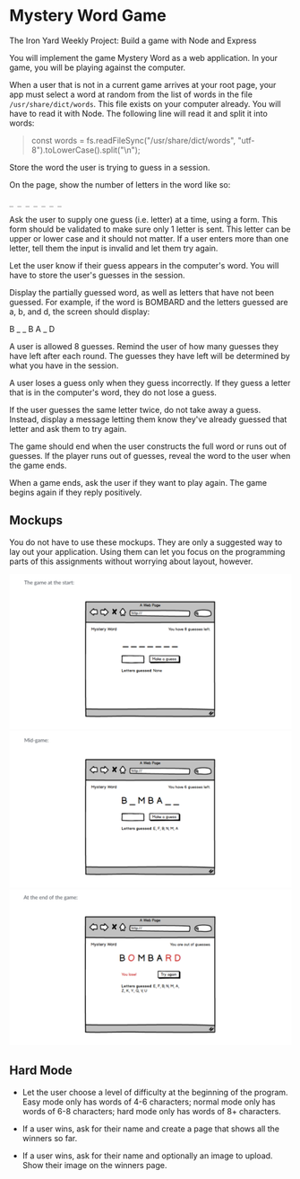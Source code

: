 # Mystery Word Game

The Iron Yard Weekly Project: Build a game with Node and Express

You will implement the game Mystery Word as a web application. In your game, you will be playing against the computer.

When a user that is not in a current game arrives at your root page, your app must select a word at random from the list of words in the file `/usr/share/dict/words`. This file exists on your computer already. You will have to read it with Node. The following line will read it and split it into words:

> const words = fs.readFileSync("/usr/share/dict/words", "utf-8").toLowerCase().split("\n");


Store the word the user is trying to guess in a session.

On the page, show the number of letters in the word like so:

`_ _ _ _ _ _ _`

Ask the user to supply one guess (i.e. letter) at a time, using a form. This form should be validated to make sure only 1 letter is sent. This letter can be upper or lower case and it should not matter. If a user enters more than one letter, tell them the input is invalid and let them try again.

Let the user know if their guess appears in the computer's word. You will have to store the user's guesses in the session.

Display the partially guessed word, as well as letters that have not been guessed. For example, if the word is BOMBARD and the letters guessed are a, b, and d, the screen should display:

B _ _ B A _ D

A user is allowed 8 guesses. Remind the user of how many guesses they have left after each round. The guesses they have left will be determined by what you have in the session.

A user loses a guess only when they guess incorrectly. If they guess a letter that is in the computer's word, they do not lose a guess.

If the user guesses the same letter twice, do not take away a guess. Instead, display a message letting them know they've already guessed that letter and ask them to try again.

The game should end when the user constructs the full word or runs out of guesses. If the player runs out of guesses, reveal the word to the user when the game ends.

When a game ends, ask the user if they want to play again. The game begins again if they reply positively.

## Mockups

You do not have to use these mockups. They are only a suggested way to lay out your application. Using them can let you focus on the programming parts of this assignments without worrying about layout, however.

![The game at the start:](https://github.com/rickmurdock/mystery-word-game/blob/master/mockups/mockup-start-game.png)
![Mid-game:](https://github.com/rickmurdock/mystery-word-game/blob/master/mockups/mockup-mid-game.png)
![At the end of the game:](https://github.com/rickmurdock/mystery-word-game/blob/master/mockups/mockup-end-game.png)

## Hard Mode

* Let the user choose a level of difficulty at the beginning of the program. Easy mode only has words of 4-6 characters; normal mode only has words of 6-8 characters; hard mode only has words of 8+ characters.

* If a user wins, ask for their name and create a page that shows all the winners so far.

* If a user wins, ask for their name and optionally an image to upload. Show their image on the winners page.
